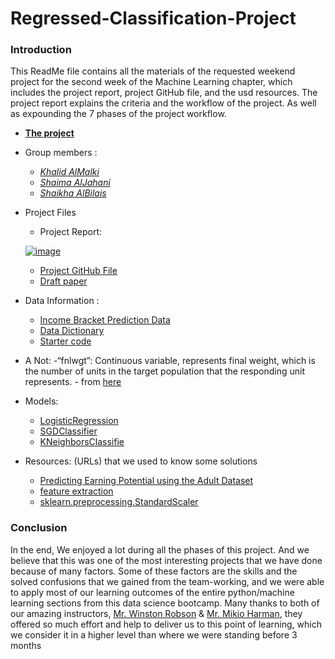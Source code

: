 # **Regressed-Classification-Project**

### **Introduction**
This ReadMe file contains all the materials of the requested weekend project for the second week of the Machine Learning chapter, which includes the project report, project GitHub file, and the usd resources. The project report explains the criteria and the workflow of the project. As well as expounding the 7 phases of the project workflow.

- [**The project**]()
- Group members :
    - [*Khalid AlMalki*](https://github.com/khalidme94)
    - [*Shaima AlJahani*](https://github.com/mesha4545a)
    - [*Shaikha AlBilais*](https://github.com/shi5a)
- Project Files
     - Project Report:
     
  [![image](https://user-images.githubusercontent.com/48656800/107124646-2fc97300-68b6-11eb-86d0-3f0dc1df13cb.png)](https://docs.google.com/document/d/1-ksC7qJ5qJxhK4fwcgyNZptGHANpj7tE8GfaFnLKYjA/edit)   
 
 
 
 
     - [Project GitHub File]()
     - [Draft paper](https://docs.google.com/document/d/1DMXSEI7nSUCRcvJ7Drws8jSFzk9vChnL8qw6nnX790w/edit)
- Data Information :
     - [Income Bracket Prediction Data](https://archive.ics.uci.edu/ml/machine-learning-databases/adult/)
     -  [Data Dictionary](https://archive.ics.uci.edu/ml/datasets/Adult)
     - [Starter code](https://gist.github.com/gumdropsteve/25e40b0ab0b5a6a7d51f11c00f91d0bb)
     
 - A Not:
     -“fnlwgt”: Continuous variable, represents final weight, which is the number of units in the target population that the responding unit represents. - from [here](https://www.kaggle.com/uciml/adult-census-income/discussion/32698)
  
 - Models:
      - [LogisticRegression](https://scikit-learn.org/stable/modules/generated/sklearn.linear_model.LogisticRegression.html)
      - [SGDClassifier](https://scikit-learn.org/stable/modules/generated/sklearn.linear_model.SGDClassifier.html)
      - [KNeighborsClassifie](https://scikit-learn.org/stable/modules/generated/sklearn.neighbors.KNeighborsClassifier.html)
      


 - Resources: (URLs) that we used to know some solutions
      - [Predicting Earning Potential using the Adult Dataset](https://rstudio-pubs-static.s3.amazonaws.com/235617_51e06fa6c43b47d1b6daca2523b2f9e4.html#:~:text=The%20continuous%20variable%20fnlwgt%20represents,of%20the%20discrete%20variable%20education%20)
      - [feature extraction](https://scikit-learn.org/stable/modules/feature_extraction.html#loading-features-from-dicts)
      - [sklearn.preprocessing.StandardScaler](https://scikit-learn.org/stable/modules/generated/sklearn.preprocessing.StandardScaler.html)


### **Conclusion**
In the end, We enjoyed a lot during all the phases of this project. And we believe that this was one of the most interesting projects that we have done because of many factors. Some of these factors are the skills and the solved confusions that we gained from the team-working, and we were able to apply most of our learning outcomes of the entire python/machine learning sections from this data science bootcamp. Many thanks to both of our amazing instructors, [Mr. Winston Robson](https://github.com/gumdropsteve) & [Mr. Mikio Harman](https://github.com/mpHarm88), they offered so much effort and help to deliver us to this point of learning, which we consider it in a higher level than where we were standing before 3 months



   
